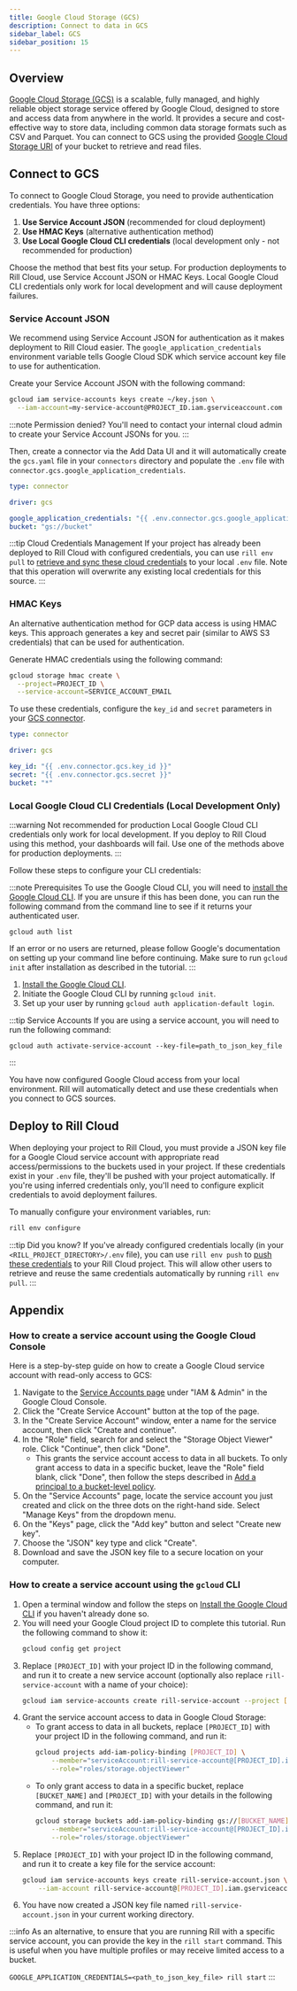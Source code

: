 ```yaml
---
title: Google Cloud Storage (GCS)
description: Connect to data in GCS
sidebar_label: GCS
sidebar_position: 15
---
```


<!-- WARNING: There are links to this page in source code. If you move it, find and replace the links and consider adding a redirect in docusaurus.config.js. -->

## Overview
[Google Cloud Storage (GCS)](https://cloud.google.com/storage/docs/introduction) is a scalable, fully managed, and highly reliable object storage service offered by Google Cloud, designed to store and access data from anywhere in the world. It provides a secure and cost-effective way to store data, including common data storage formats such as CSV and Parquet. You can connect to GCS using the provided [Google Cloud Storage URI](https://cloud.google.com/bigquery/docs/cloud-storage-transfer-overview#google-cloud-storage-uri) of your bucket to retrieve and read files.


## Connect to GCS

To connect to Google Cloud Storage, you need to provide authentication credentials. You have three options:

1. **Use Service Account JSON** (recommended for cloud deployment)
2. **Use HMAC Keys** (alternative authentication method)
3. **Use Local Google Cloud CLI credentials** (local development only - not recommended for production)

Choose the method that best fits your setup. For production deployments to Rill Cloud, use Service Account JSON or HMAC Keys. Local Google Cloud CLI credentials only work for local development and will cause deployment failures. 

### Service Account JSON 

We recommend using Service Account JSON for authentication as it makes deployment to Rill Cloud easier. The `google_application_credentials` environment variable tells Google Cloud SDK which service account key file to use for authentication.

Create your Service Account JSON with the following command:

```bash
gcloud iam service-accounts keys create ~/key.json \
  --iam-account=my-service-account@PROJECT_ID.iam.gserviceaccount.com
```

:::note Permission denied?
You'll need to contact your internal cloud admin to create your Service Account JSONs for you.
:::

Then, create a connector via the Add Data UI and it will automatically create the `gcs.yaml` file in your `connectors` directory and populate the `.env` file with `connector.gcs.google_application_credentials`.

```yaml
type: connector

driver: gcs

google_application_credentials: "{{ .env.connector.gcs.google_application_credentials }}"
bucket: "gs://bucket"
```

:::tip Cloud Credentials Management
If your project has already been deployed to Rill Cloud with configured credentials, you can use `rill env pull` to [retrieve and sync these cloud credentials](/build/connectors/credentials/#rill-env-pull) to your local `.env` file. Note that this operation will overwrite any existing local credentials for this source.
:::

### HMAC Keys

An alternative authentication method for GCP data access is using HMAC keys. This approach generates a key and secret pair (similar to AWS S3 credentials) that can be used for authentication.

Generate HMAC credentials using the following command:

```bash
gcloud storage hmac create \
  --project=PROJECT_ID \
  --service-account=SERVICE_ACCOUNT_EMAIL
```



To use these credentials, configure the `key_id` and `secret` parameters in your [GCS connector](/reference/project-files/connectors#gcs).
```yaml
type: connector

driver: gcs

key_id: "{{ .env.connector.gcs.key_id }}"
secret: "{{ .env.connector.gcs.secret }}"
bucket: "*"
```

### Local Google Cloud CLI Credentials (Local Development Only)

:::warning Not recommended for production
Local Google Cloud CLI credentials only work for local development. If you deploy to Rill Cloud using this method, your dashboards will fail. Use one of the methods above for production deployments.
:::

Follow these steps to configure your CLI credentials:

:::note Prerequisites
To use the Google Cloud CLI, you will need to [install the Google Cloud CLI](https://cloud.google.com/sdk/docs/install-sdk). If you are unsure if this has been done, you can run the following command from the command line to see if it returns your authenticated user.
```
gcloud auth list
```
If an error or no users are returned, please follow Google's documentation on setting up your command line before continuing. Make sure to run `gcloud init` after installation as described in the tutorial.
:::

1. [Install the Google Cloud CLI](https://cloud.google.com/sdk/docs/install-sdk).
2. Initiate the Google Cloud CLI by running `gcloud init`.
3. Set up your user by running `gcloud auth application-default login`.

:::tip Service Accounts
If you are using a service account, you will need to run the following command:
```
gcloud auth activate-service-account --key-file=path_to_json_key_file
```
:::

You have now configured Google Cloud access from your local environment. Rill will automatically detect and use these credentials when you connect to GCS sources.

## Deploy to Rill Cloud

When deploying your project to Rill Cloud, you must provide a JSON key file for a Google Cloud service account with appropriate read access/permissions to the buckets used in your project. If these credentials exist in your `.env` file, they'll be pushed with your project automatically. If you're using inferred credentials only, you'll need to configure explicit credentials to avoid deployment failures.

To manually configure your environment variables, run:
```bash
rill env configure
```


:::tip Did you know?
If you've already configured credentials locally (in your `<RILL_PROJECT_DIRECTORY>/.env` file), you can use `rill env push` to [push these credentials](/build/connectors/credentials#rill-env-push) to your Rill Cloud project. This will allow other users to retrieve and reuse the same credentials automatically by running `rill env pull`.
:::

## Appendix

### How to create a service account using the Google Cloud Console

Here is a step-by-step guide on how to create a Google Cloud service account with read-only access to GCS:

1. Navigate to the [Service Accounts page](https://console.cloud.google.com/iam-admin/serviceaccounts) under "IAM & Admin" in the Google Cloud Console.
2. Click the "Create Service Account" button at the top of the page.
3. In the "Create Service Account" window, enter a name for the service account, then click "Create and continue".
4. In the "Role" field, search for and select the "Storage Object Viewer" role. Click "Continue", then click "Done".
    - This grants the service account access to data in all buckets. To only grant access to data in a specific bucket, leave the "Role" field blank, click "Done", then follow the steps described in [Add a principal to a bucket-level policy](https://cloud.google.com/storage/docs/access-control/using-iam-permissions#bucket-add).
5. On the "Service Accounts" page, locate the service account you just created and click on the three dots on the right-hand side. Select "Manage Keys" from the dropdown menu.
6. On the "Keys" page, click the "Add key" button and select "Create new key".
7. Choose the "JSON" key type and click "Create".
8. Download and save the JSON key file to a secure location on your computer.

### How to create a service account using the `gcloud` CLI

1. Open a terminal window and follow the steps on [Install the Google Cloud CLI](https://cloud.google.com/sdk/docs/install-sdk) if you haven't already done so.
2. You will need your Google Cloud project ID to complete this tutorial. Run the following command to show it:
    ```bash
    gcloud config get project
    ```
3. Replace `[PROJECT_ID]` with your project ID in the following command, and run it to create a new service account (optionally also replace `rill-service-account` with a name of your choice):
    ```bash
    gcloud iam service-accounts create rill-service-account --project [PROJECT_ID]
    ```
4. Grant the service account access to data in Google Cloud Storage:
    - To grant access to data in all buckets, replace `[PROJECT_ID]` with your project ID in the following command, and run it:
        ```bash
        gcloud projects add-iam-policy-binding [PROJECT_ID] \
            --member="serviceAccount:rill-service-account@[PROJECT_ID].iam.gserviceaccount.com" \
            --role="roles/storage.objectViewer"
        ```
    - To only grant access to data in a specific bucket, replace `[BUCKET_NAME]` and `[PROJECT_ID]` with your details in the following command, and run it:
        ```bash
        gcloud storage buckets add-iam-policy-binding gs://[BUCKET_NAME] \
            --member="serviceAccount:rill-service-account@[PROJECT_ID].iam.gserviceaccount.com" \
            --role="roles/storage.objectViewer"
        ```
5. Replace `[PROJECT_ID]` with your project ID in the following command, and run it to create a key file for the service account:
    ```bash
    gcloud iam service-accounts keys create rill-service-account.json \
        --iam-account rill-service-account@[PROJECT_ID].iam.gserviceaccount.com
    ```
6. You have now created a JSON key file named `rill-service-account.json` in your current working directory.

:::info
As an alternative, to ensure that you are running Rill with a specific service account, you can provide the key in the `rill start` command. This is useful when you have multiple profiles or may receive limited access to a bucket.

`GOOGLE_APPLICATION_CREDENTIALS=<path_to_json_key_file> rill start`
:::